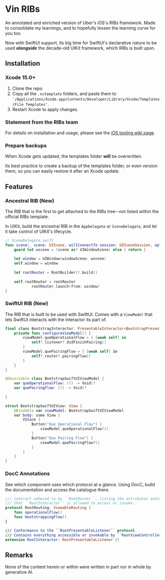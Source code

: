# Vin RIBs
An annotated and enriched version of Uber's iOS's RIBs framework. Made to consolidate my learnings, and to hopefully lessen the learning curve for you too.

Now with SwiftUI support, its big time for SwiftUI's declarative nature to be used ***alongside*** the decade-old UIKit framework, which RIBs is built upon.

## Installation
### Xcode 15.0+
1. Clone the repo
2. Copy all the `.xctemplate` folders, and paste them to `'/Applications/Xcode.app/Contents/Developer/Library/Xcode/Templates/File Templates'`.
3. Restart Xcode to apply changes.

### Statement from the RIBs team
For details on installation and usage, please see the [iOS tooling wiki page](https://github.com/uber/RIBs/wiki/iOS-Tooling).

### Prepare backups
When Xcode gets updated, the templates folder **will** be overwritten. 

Its best practice to create a backup of the templates folder, or even version them, so you can easily restore it after an Xcode update.

## Features

### Ancestral RIB (New)
The RIB that is the first to get attached to the RIBs tree--not listed within the official RIBs template.

In UIKit, build the ancestral RIB in the `AppDelegate` or `SceneDelegate`, and let it take control of UIKit's lifecycle.

```swift
// SceneDelegate.swift
func scene(_ scene: UIScene, willConnectTo session: UISceneSession, options connectionOptions: UIScene.ConnectionOptions) {
    guard let wscene = (scene as? UIWindowScene) else { return }
    
    let window = UIWindow(windowScene: wscene)
    self.window = window
    
    let rootRouter = RootBuilder().build()
    
    self.rootRouter = rootRouter
            rootRouter.launch(from: window)
}
```

### SwiftUI RIB (New)
The RIB that is built to be used with SwiftUI. Comes with a `ViewModel` that lets SwiftUI interacts with the Interactor its part of.

```swift
final class BootstrapInteractor: PresentableInteractor<BootstrapPresentable>, BootstrapInteractable {
    private func configureViewModel() {
        viewModel.queOperationalFlow = { [weak self] in
            self?.listener?.didFinishPairing()
        }
        viewModel.quePairingFlow = { [weak self] in
            self?.router?.pairingFlow()
        }
    }
}

@Observable class BootstrapSwiftUIViewModel {
    var queOperationalFlow: (() -> Void)?
    var quePairingFlow: (() -> Void)?
    
}

struct BootstrapSwiftUIView: View {
    @Bindable var viewModel: BootstrapSwiftUIViewModel
    var body: some View {
        VStack {
            Button("Que Operational Flow") {
                viewModel.queOperationalFlow?()
            }
            Button("Que Pairing Flow") {
                viewModel.quePairingFlow?()
            }
        }
    }
}
```

### DocC Annotations
See which component uses which protocol at a glance. Using DocC, build the documentation and access the catalogue there.

```swift
/// Contract adhered to by ``RootRouter``, listing the attributes and/or actions 
/// that ``RootInteractor`` is allowed to access or invoke.
protocol RootRouting: ViewableRouting {
    func operationalFlow()
    func bootstrappingFlow()
}

/// Conformance to the ``RootPresentableListener`` protocol.
/// Contains everything accessible or invokable by ``RootViewController``.
extension RootInteractor: RootPresentableListener {}
```

## Remarks

None of the content herein or within were written in part nor in whole by generative AI.

